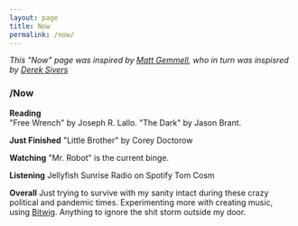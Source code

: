 ```yaml
---
layout: page
title: Now
permalink: /now/
---
```


_This "Now" page was inspired by [Matt Gemmell](https://mattgemmell.com/now/), who in turn was inspisred by [Derek Sivers](https://sive.rs/nowff)_

### /Now

**Reading**<br>
"Free Wrench" by Joseph R. Lallo. 
"The Dark" by Jason Brant.

**Just Finished**
"Little Brother" by Corey Doctorow

**Watching**
"Mr. Robot" is the current binge.

**Listening**
Jellyfish Sunrise Radio on Spotify
Tom Cosm

**Overall**
Just trying to survive with my sanity intact during these crazy political and pandemic times. Experimenting more with creating music, using [Bitwig](https://www.bitwig.com). Anything to ignore the shit storm outside my door.

